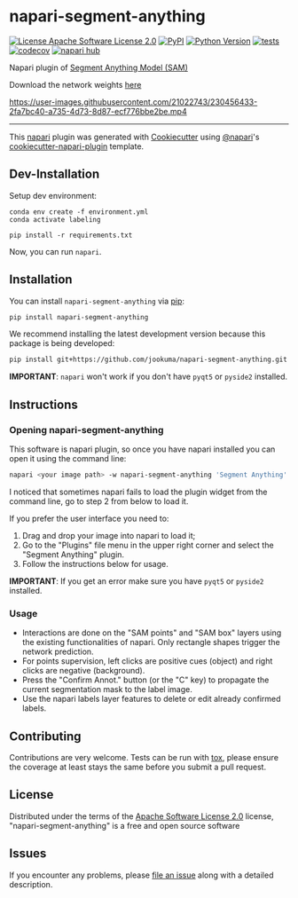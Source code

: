 # napari-segment-anything

[![License Apache Software License 2.0](https://img.shields.io/pypi/l/napari-segment-anything.svg?color=green)](https://github.com/jookuma/napari-segment-anything/raw/main/LICENSE)
[![PyPI](https://img.shields.io/pypi/v/napari-segment-anything.svg?color=green)](https://pypi.org/project/napari-segment-anything)
[![Python Version](https://img.shields.io/pypi/pyversions/napari-segment-anything.svg?color=green)](https://python.org)
[![tests](https://github.com/jookuma/napari-segment-anything/workflows/tests/badge.svg)](https://github.com/jookuma/napari-segment-anything/actions)
[![codecov](https://codecov.io/gh/jookuma/napari-segment-anything/branch/main/graph/badge.svg)](https://codecov.io/gh/jookuma/napari-segment-anything)
[![napari hub](https://img.shields.io/endpoint?url=https://api.napari-hub.org/shields/napari-segment-anything)](https://napari-hub.org/plugins/napari-segment-anything)

Napari plugin of [Segment Anything Model (SAM)](https://github.com/facebookresearch/segment-anything)

Download the network weights [here](https://github.com/facebookresearch/segment-anything#model-checkpoints)


https://user-images.githubusercontent.com/21022743/230456433-2fa7bc40-a735-4d73-8d87-ecf776bbe2be.mp4


----------------------------------

This [napari] plugin was generated with [Cookiecutter] using [@napari]'s [cookiecutter-napari-plugin] template.


## Dev-Installation

Setup dev environment:

```
conda env create -f environment.yml
conda activate labeling

pip install -r requirements.txt
```

Now, you can run `napari`.


## Installation

You can install `napari-segment-anything` via [pip]:

```bash
pip install napari-segment-anything
```

We recommend installing the latest development version because this package is being developed:

```bash
pip install git+https://github.com/jookuma/napari-segment-anything.git
```

**IMPORTANT**: `napari` won't work if you don't have `pyqt5` or `pyside2` installed.

## Instructions

### Opening napari-segment-anything

This software is napari plugin, so once you have napari installed you can open it using the command line:

```bash
napari <your image path> -w napari-segment-anything 'Segment Anything'
```

I noticed that sometimes napari fails to load the plugin widget from the command line, go to step 2 from below to load it.

If you prefer the user interface you need to:

1) Drag and drop your image into napari to load it;
2) Go to the "Plugins" file menu in the upper right corner and select the "Segment Anything" plugin.
3) Follow the instructions below for usage.

**IMPORTANT**: If you get an error make sure you have `pyqt5` or `pyside2` installed.

### Usage

- Interactions are done on the "SAM points" and "SAM box" layers using the existing functionalities of napari. Only rectangle shapes trigger the network prediction.
- For points supervision, left clicks are positive cues (object) and right clicks are negative (background).
- Press the "Confirm Annot." button (or the "C" key) to propagate the current segmentation mask to the label image.
- Use the napari labels layer features to delete or edit already confirmed labels.

## Contributing

Contributions are very welcome. Tests can be run with [tox], please ensure
the coverage at least stays the same before you submit a pull request.

## License

Distributed under the terms of the [Apache Software License 2.0] license,
"napari-segment-anything" is a free and open source software

## Issues

If you encounter any problems, please [file an issue] along with a detailed description.

[napari]: https://github.com/napari/napari
[Cookiecutter]: https://github.com/audreyr/cookiecutter
[@napari]: https://github.com/napari
[MIT]: http://opensource.org/licenses/MIT
[BSD-3]: http://opensource.org/licenses/BSD-3-Clause
[GNU GPL v3.0]: http://www.gnu.org/licenses/gpl-3.0.txt
[GNU LGPL v3.0]: http://www.gnu.org/licenses/lgpl-3.0.txt
[Apache Software License 2.0]: http://www.apache.org/licenses/LICENSE-2.0
[Mozilla Public License 2.0]: https://www.mozilla.org/media/MPL/2.0/index.txt
[cookiecutter-napari-plugin]: https://github.com/napari/cookiecutter-napari-plugin

[file an issue]: https://github.com/jookuma/napari-segment-anything/issues

[napari]: https://github.com/napari/napari
[tox]: https://tox.readthedocs.io/en/latest/
[pip]: https://pypi.org/project/pip/
[PyPI]: https://pypi.org/
